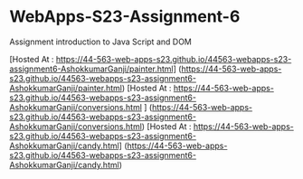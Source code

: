 
# WebApps-S23-Assignment-6
Assignment introduction to Java Script and DOM

[Hosted At : https://44-563-web-apps-s23.github.io/44563-webapps-s23-assignment6-AshokkumarGanji/painter.html]
(https://44-563-web-apps-s23.github.io/44563-webapps-s23-assignment6-AshokkumarGanji/painter.html)
[Hosted At : https://44-563-web-apps-s23.github.io/44563-webapps-s23-assignment6-AshokkumarGanji/conversions.html ]
(https://44-563-web-apps-s23.github.io/44563-webapps-s23-assignment6-AshokkumarGanji/conversions.html)
[Hosted At : https://44-563-web-apps-s23.github.io/44563-webapps-s23-assignment6-AshokkumarGanji/candy.html]
(https://44-563-web-apps-s23.github.io/44563-webapps-s23-assignment6-AshokkumarGanji/candy.html)